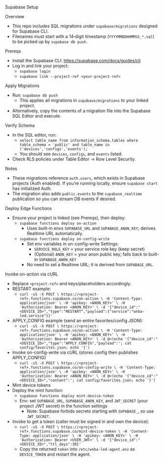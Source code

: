 Supabase Setup

Overview
- This repo includes SQL migrations under `supabase/migrations` designed for Supabase CLI.
- Filenames must start with a 14‑digit timestamp (`YYYYMMDDHHMMSS_*.sql`) to be picked up by `supabase db push`.

Prereqs
- Install the Supabase CLI: https://supabase.com/docs/guides/cli
- Log in and link your project:
  - `supabase login`
  - `supabase link --project-ref <your-project-ref>`

Apply Migrations
- Run: `supabase db push`
  - This applies all migrations in `supabase/migrations` to your linked project.
- Alternatively, copy the contents of a migration file into the Supabase SQL Editor and execute.

Verify Schema
- In the SQL editor, run:
  - `select table_name from information_schema.tables where table_schema = 'public' and table_name in ('devices','configs','events');`
  - You should see `devices`, `configs`, and `events` listed.
- Check RLS policies under Table Editor → Row Level Security.

Notes
- These migrations reference `auth.users`, which exists in Supabase projects (Auth enabled). If you’re running locally, ensure `supabase start` has initialized Auth.
- The migration also adds `public.events` to the `supabase_realtime` publication so you can stream DB events if desired.

Deploy Edge Functions
- Ensure your project is linked (see Prereqs), then deploy:
  - `supabase functions deploy on-action`
    - Uses built-in envs `SUPABASE_URL` and `SUPABASE_ANON_KEY`; derives Realtime URL automatically.
  - `supabase functions deploy on-config-write`
    - Set env variables in on-config-write Settings:
      - `SERVICE_ROLE_KEY` = your service role key (keep secret)
      - (Optional) `ANON_KEY` = your anon public key; falls back to built-in `SUPABASE_ANON_KEY`
    - No need to set a Realtime URL; it is derived from `SUPABASE_URL`.

Invoke on-action via cURL
- Replace `<project-ref>` and keys/placeholders accordingly.
- RESTART example:
  - `curl -sS -X POST \
    https://<project-ref>.functions.supabase.co/on-action \
    -H 'Content-Type: application/json' \
    -H 'apikey: <ANON_KEY>' \
    -H 'Authorization: Bearer <ANON_KEY>' \
    -d '{"device_id":"<DEVICE_ID>","type":"RESTART","payload":{"service":"wnba-led.service"}}'`
- APPLY_CONFIG example (send an entire favorites/config JSON):
  - `curl -sS -X POST \
    https://<project-ref>.functions.supabase.co/on-action \
    -H 'Content-Type: application/json' \
    -H 'apikey: <ANON_KEY>' \
    -H 'Authorization: Bearer <ANON_KEY>' \
    -d @<(echo '{"device_id":"<DEVICE_ID>","type":"APPLY_CONFIG","payload":'; cat config/favorites.json; echo '}')`
- Invoke on-config-write via cURL (stores config then publishes APPLY_CONFIG)
  - `curl -sS -X POST \
    https://<project-ref>.functions.supabase.co/on-config-write \
    -H 'Content-Type: application/json' \
    -H 'apikey: <ANON_KEY>' \
    -H 'Authorization: Bearer <ANON_KEY>' \
    -d @<(echo '{"device_id":"<DEVICE_ID>","content":'; cat config/favorites.json; echo '}')`
- Mint device tokens
- Deploy the mint function:
  - `supabase functions deploy mint-device-token`
  - Env: set `SUPABASE_URL`, `SUPABASE_ANON_KEY`, and `JWT_SECRET` (your project JWT secret) in the function settings
    - Note: Supabase forbids secrets starting with `SUPABASE_`, so use `JWT_SECRET`.
- Invoke to get a token (caller must be signed in and own the device):
  - `curl -sS -X POST \
    https://<project-ref>.functions.supabase.co/mint-device-token \
    -H 'Content-Type: application/json' \
    -H 'apikey: <ANON_KEY>' \
    -H 'Authorization: Bearer <USER_JWT>' \
    -d '{"device_id":"<DEVICE_ID>","ttl_days":30}'`
  - Copy the returned `token` into `/etc/wnba-led-agent.env` as `DEVICE_TOKEN` and restart the agent.
